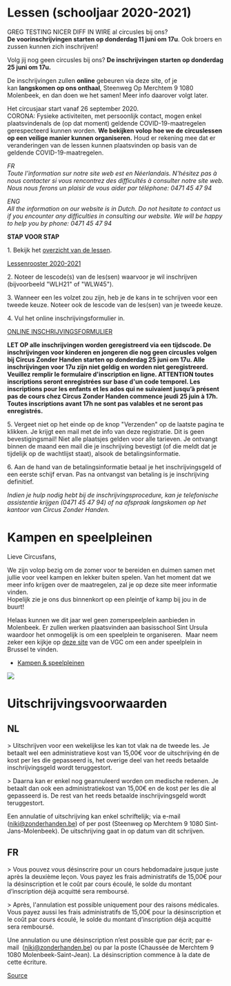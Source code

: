 Lessen (schooljaar 2020-2021)
=============================

GREG TESTING NICER DIFF IN WIRE al circusles bij ons? **De voorinschrijvingen starten op donderdag 11 juni om 17u**. Ook broers en zussen kunnen zich inschrijven!  
  
Volg jij nog geen circusles bij ons? **De inschrijvingen starten op donderdag 25 juni om 17u.**    
  
De inschrijvingen zullen **online** gebeuren via deze site, of je kan **langskomen op ons onthaal**, Steenweg Op Merchtem 9 1080 Molenbeek, en dan doen we het samen! Meer info daarover volgt later.   
  
Het circusjaar start vanaf 26 september 2020.  
CORONA: Fysieke activiteiten, met persoonlijk contact, mogen enkel plaatsvindenals de (op dat moment) geldende COVID-19-maatregelen gerespecteerd kunnen worden. **We bekijken volop hoe we de circuslessen op een veilige manier kunnen organiseren.** Houd er rekening mee dat er veranderingen van de lessen kunnen plaatsvinden op basis van de geldende COVID-19-maatregelen. 

*FR  
Toute l’information sur notre site web est en Néerlandais. N'hésitez pas à nous contacter si vous rencontrez des difficultés à consulter notre site web. Nous nous ferons un plaisir de vous aider par téléphone: 0471 45 47 94*

*ENG  
All the information on our website is in Dutch. Do not hesitate to contact us if you encounter any difficulties in consulting our website. We will be happy to help you by phone: 0471 45 47 94*

**STAP VOOR STAP**  
  
1\. Bekijk het [overzicht van de lessen](https://drive.google.com/file/d/1xcQDmh51o9vLMv86E2GfaJgzpAWDcqJ2/view?usp=sharing).  
  
[Lessenrooster 2020-2021](https://drive.google.com/file/d/1xcQDmh51o9vLMv86E2GfaJgzpAWDcqJ2/view?usp=sharing)

2\. Noteer de lescode(s) van de les(sen) waarvoor je wil inschrijven (bijvoorbeeld "WLH21" of "WLW45").  
  
3\. Wanneer een les volzet zou zijn, heb je de kans in te schrijven voor een tweede keuze. Noteer ook de lescode van de les(sen) van je tweede keuze.

4\. Vul het online inschrijvingsformulier in.   
  
[ONLINE INSCHRIJVINGSFORMULIER](https://forms.gle/pbHwdjs3Cry3bt5u8)

**LET OP alle inschrijvingen worden geregistreerd via een tijdscode. De inschrijvingen voor kinderen en jongeren die nog geen circusles volgen bij Circus Zonder Handen starten op donderdag 25 juni om 17u. Alle inschrijvingen voor 17u zijn niet geldig en worden niet geregistreerd.  
Veuillez remplir le formulaire d'inscription en ligne. ATTENTION toutes inscriptions seront enregistrées sur base d'un code temporel. Les inscriptions pour les enfants et les ados qui ne suivaient jusqu’à présent pas de cours chez Circus Zonder Handen commence jeudi 25 juin à 17h. Toutes inscriptions avant 17h ne sont pas valables et ne seront pas enregistrés.** 

5\. Vergeet niet op het einde op de knop "Verzenden" op de laatste pagina te klikken. Je krijgt een mail met de info van deze registratie. Dit is geen bevestigingsmail! Niet alle plaatsjes gelden voor alle tarieven. Je ontvangt binnen de maand een mail die je inschrijving bevestigt (of die meldt dat je tijdelijk op de wachtlijst staat), alsook de betalingsinformatie. 

6\. Aan de hand van de betalingsinformatie betaal je het inschrijvingsgeld of een eerste schijf ervan. Pas na ontvangst van betaling is je inschrijving definitief.  

*Indien je hulp nodig hebt bij de inschrijvingsprocedure, kan je telefonische assistentie krijgen (0471 45 47 94) of na afspraak langskomen op het kantoor van Circus Zonder Handen.*

Kampen en speelpleinen
======================

Lieve Circusfans,

We zijn volop bezig om de zomer voor te bereiden en duimen samen met jullie voor veel kampen en lekker buiten spelen. Van het moment dat we meer info krijgen over de maatregelen, zal je op deze site meer informatie vinden.  
Hopelijk zie je ons dus binnenkort op een pleintje of kamp bij jou in de buurt!

Helaas kunnen we dit jaar wel geen zomerspeelplein aanbieden in Molenbeek. Er zullen werken plaatsvinden aan basisschool Sint Ursula waardoor het onmogelijk is om een speelplein te organiseren.  Maar neem zeker een kijkje op [deze site](https://tickets.vgc.be/) van de VGC om een ander speelplein in Brussel te vinden.

*   [Kampen & speelpleinen](https://www.circuszonderhanden.be/kampen)

![](https://www.circuszonderhanden.be/img/placeholder.png)

Uitschrijvingsvoorwaarden
=========================

NL
--

\> Uitschrijven voor een wekelijkse les kan tot vlak na de tweede les. Je betaalt wel een administratieve kost van 15,00€ voor de uitschrijving én de kost per les die gepasseerd is, het overige deel van het reeds betaalde inschrijvingsgeld wordt teruggestort. 

\> Daarna kan er enkel nog geannuleerd worden om medische redenen. Je betaalt dan ook een administratiekost van 15,00€ en de kost per les die al gepasseerd is. De rest van het reeds betaalde inschrijvingsgeld wordt teruggestort. 

Een annulatie of uitschrijving kan enkel schriftelijk; via e-mail (niki@zonderhanden.be) of per post (Steenweg op Merchtem 9 1080 Sint-Jans-Molenbeek). De uitschrijving gaat in op datum van dit schrijven. 

FR
--

\> Vous pouvez vous désinscrire pour un cours hebdomadaire jusque juste après la deuxième leçon. Vous payez les frais administratifs de 15,00€ pour la désinscription et le coût par cours écoulé, le solde du montant d’inscription déjà acquitté sera remboursé. 

\> Après, l'annulation est possible uniquement pour des raisons médicales. Vous payez aussi les frais administratifs de 15,00€ pour la désinscription et le coût par cours écoulé, le solde du montant d’inscription déjà acquitté sera remboursé.

Une annulation ou une désinscription n’est possible que par écrit; par e-mail  (niki@zonderhanden.be) ou par la poste (Chaussée de Merchtem 9 1080 Molenbeek-Saint-Jean). La désinscription commence à la date de cette écriture.

[Source](https://www.circuszonderhanden.be/inschrijven)